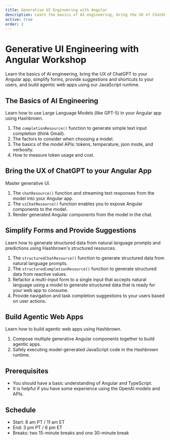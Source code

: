 ```yaml
---
title: Generative UI Engineering with Angular
description: Learn the basics of AI engineering, bring the UX of ChatGPT to your Angular app, simplify forms, provide suggestions and shortcuts to your users, and build agentic web apps using our JavaScript runtime.
active: true
order: 2
---
```


# Generative UI Engineering with Angular Workshop

<p class="subtitle">Learn the basics of AI engineering, bring the UX of ChatGPT to your Angular app, simplify forms, provide suggestions and shortcuts to your users, and build agentic web apps using our JavaScript runtime.</p>

## The Basics of AI Engineering

Learn how to use Large Language Models (like GPT-5) in your Angular app using Hashbrown.

1. The `completionResource()` function to generate simple text input completion (think Gmail).
2. The factors to consider when choosing a model.
3. The basics of the model APIs: tokens, temperature, json mode, and verbosity.
4. How to measure token usage and cost.

## Bring the UX of ChatGPT to your Angular App

Master generative UI.

1. The `chatResource()` function and streaming text responses from the model into your Angular app.
2. The `uiChatResource()` function enables you to expose Angular components to the model.
3. Render generated Angular components from the model in the chat.

## Simplify Forms and Provide Suggestions

Learn how to generate structured data from natural language prompts and predictions using Hashbrown's structured resources.

1. The `structuredChatResource()` function to generate structured data from natural language prompts.
2. The `structuredCompletionResource()` function to generate structured data from reactive values.
3. Refactor a multi-input form to a single input that accepts natural language using a model to generate structured data that is ready for your web app to consume.
4. Provide navigation and task completion suggestions to your users based on user actions.

## Build Agentic Web Apps

Learn how to build agentic web apps using Hashbrown.

1. Compose multiple generative Angular components together to build agentic apps.
2. Safely executing model-generated JavaScript code in the Hashbrown runtime.

## Prerequisites

- You should have a basic understanding of Angular and TypeScript.
- It is helpful if you have some experience using the OpenAI models and APIs.

## Schedule

- Start: 8 am PT / 11 am ET
- End: 3 pm PT / 6 pm ET
- Breaks: two 15-minute breaks and one 30-minute break
